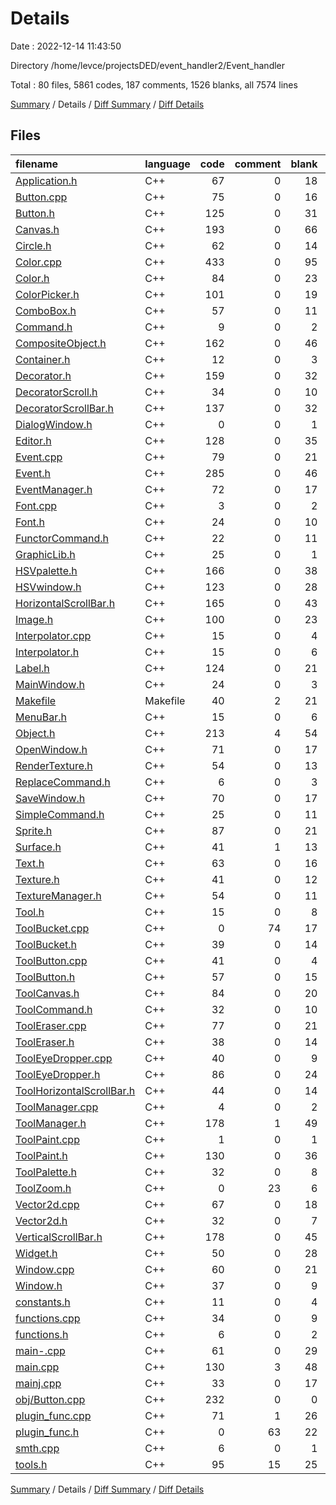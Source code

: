 # Details

Date : 2022-12-14 11:43:50

Directory /home/levce/projectsDED/event_handler2/Event_handler

Total : 80 files,  5861 codes, 187 comments, 1526 blanks, all 7574 lines

[Summary](results.md) / Details / [Diff Summary](diff.md) / [Diff Details](diff-details.md)

## Files
| filename | language | code | comment | blank | total |
| :--- | :--- | ---: | ---: | ---: | ---: |
| [Application.h](/Application.h) | C++ | 67 | 0 | 18 | 85 |
| [Button.cpp](/Button.cpp) | C++ | 75 | 0 | 16 | 91 |
| [Button.h](/Button.h) | C++ | 125 | 0 | 31 | 156 |
| [Canvas.h](/Canvas.h) | C++ | 193 | 0 | 66 | 259 |
| [Circle.h](/Circle.h) | C++ | 62 | 0 | 14 | 76 |
| [Color.cpp](/Color.cpp) | C++ | 433 | 0 | 95 | 528 |
| [Color.h](/Color.h) | C++ | 84 | 0 | 23 | 107 |
| [ColorPicker.h](/ColorPicker.h) | C++ | 101 | 0 | 19 | 120 |
| [ComboBox.h](/ComboBox.h) | C++ | 57 | 0 | 11 | 68 |
| [Command.h](/Command.h) | C++ | 9 | 0 | 2 | 11 |
| [CompositeObject.h](/CompositeObject.h) | C++ | 162 | 0 | 46 | 208 |
| [Container.h](/Container.h) | C++ | 12 | 0 | 3 | 15 |
| [Decorator.h](/Decorator.h) | C++ | 159 | 0 | 32 | 191 |
| [DecoratorScroll.h](/DecoratorScroll.h) | C++ | 34 | 0 | 10 | 44 |
| [DecoratorScrollBar.h](/DecoratorScrollBar.h) | C++ | 137 | 0 | 32 | 169 |
| [DialogWindow.h](/DialogWindow.h) | C++ | 0 | 0 | 1 | 1 |
| [Editor.h](/Editor.h) | C++ | 128 | 0 | 35 | 163 |
| [Event.cpp](/Event.cpp) | C++ | 79 | 0 | 21 | 100 |
| [Event.h](/Event.h) | C++ | 285 | 0 | 46 | 331 |
| [EventManager.h](/EventManager.h) | C++ | 72 | 0 | 17 | 89 |
| [Font.cpp](/Font.cpp) | C++ | 3 | 0 | 2 | 5 |
| [Font.h](/Font.h) | C++ | 24 | 0 | 10 | 34 |
| [FunctorCommand.h](/FunctorCommand.h) | C++ | 22 | 0 | 11 | 33 |
| [GraphicLib.h](/GraphicLib.h) | C++ | 25 | 0 | 1 | 26 |
| [HSVpalette.h](/HSVpalette.h) | C++ | 166 | 0 | 38 | 204 |
| [HSVwindow.h](/HSVwindow.h) | C++ | 123 | 0 | 28 | 151 |
| [HorizontalScrollBar.h](/HorizontalScrollBar.h) | C++ | 165 | 0 | 43 | 208 |
| [Image.h](/Image.h) | C++ | 100 | 0 | 23 | 123 |
| [Interpolator.cpp](/Interpolator.cpp) | C++ | 15 | 0 | 4 | 19 |
| [Interpolator.h](/Interpolator.h) | C++ | 15 | 0 | 6 | 21 |
| [Label.h](/Label.h) | C++ | 124 | 0 | 21 | 145 |
| [MainWindow.h](/MainWindow.h) | C++ | 24 | 0 | 3 | 27 |
| [Makefile](/Makefile) | Makefile | 40 | 2 | 21 | 63 |
| [MenuBar.h](/MenuBar.h) | C++ | 15 | 0 | 6 | 21 |
| [Object.h](/Object.h) | C++ | 213 | 4 | 54 | 271 |
| [OpenWindow.h](/OpenWindow.h) | C++ | 71 | 0 | 17 | 88 |
| [RenderTexture.h](/RenderTexture.h) | C++ | 54 | 0 | 13 | 67 |
| [ReplaceCommand.h](/ReplaceCommand.h) | C++ | 6 | 0 | 3 | 9 |
| [SaveWindow.h](/SaveWindow.h) | C++ | 70 | 0 | 17 | 87 |
| [SimpleCommand.h](/SimpleCommand.h) | C++ | 25 | 0 | 11 | 36 |
| [Sprite.h](/Sprite.h) | C++ | 87 | 0 | 21 | 108 |
| [Surface.h](/Surface.h) | C++ | 41 | 1 | 13 | 55 |
| [Text.h](/Text.h) | C++ | 63 | 0 | 16 | 79 |
| [Texture.h](/Texture.h) | C++ | 41 | 0 | 12 | 53 |
| [TextureManager.h](/TextureManager.h) | C++ | 54 | 0 | 11 | 65 |
| [Tool.h](/Tool.h) | C++ | 15 | 0 | 8 | 23 |
| [ToolBucket.cpp](/ToolBucket.cpp) | C++ | 0 | 74 | 17 | 91 |
| [ToolBucket.h](/ToolBucket.h) | C++ | 39 | 0 | 14 | 53 |
| [ToolButton.cpp](/ToolButton.cpp) | C++ | 41 | 0 | 4 | 45 |
| [ToolButton.h](/ToolButton.h) | C++ | 57 | 0 | 15 | 72 |
| [ToolCanvas.h](/ToolCanvas.h) | C++ | 84 | 0 | 20 | 104 |
| [ToolCommand.h](/ToolCommand.h) | C++ | 32 | 0 | 10 | 42 |
| [ToolEraser.cpp](/ToolEraser.cpp) | C++ | 77 | 0 | 21 | 98 |
| [ToolEraser.h](/ToolEraser.h) | C++ | 38 | 0 | 14 | 52 |
| [ToolEyeDropper.cpp](/ToolEyeDropper.cpp) | C++ | 40 | 0 | 9 | 49 |
| [ToolEyeDropper.h](/ToolEyeDropper.h) | C++ | 86 | 0 | 24 | 110 |
| [ToolHorizontalScrollBar.h](/ToolHorizontalScrollBar.h) | C++ | 44 | 0 | 14 | 58 |
| [ToolManager.cpp](/ToolManager.cpp) | C++ | 4 | 0 | 2 | 6 |
| [ToolManager.h](/ToolManager.h) | C++ | 178 | 1 | 49 | 228 |
| [ToolPaint.cpp](/ToolPaint.cpp) | C++ | 1 | 0 | 1 | 2 |
| [ToolPaint.h](/ToolPaint.h) | C++ | 130 | 0 | 36 | 166 |
| [ToolPalette.h](/ToolPalette.h) | C++ | 32 | 0 | 8 | 40 |
| [ToolZoom.h](/ToolZoom.h) | C++ | 0 | 23 | 6 | 29 |
| [Vector2d.cpp](/Vector2d.cpp) | C++ | 67 | 0 | 18 | 85 |
| [Vector2d.h](/Vector2d.h) | C++ | 32 | 0 | 7 | 39 |
| [VerticalScrollBar.h](/VerticalScrollBar.h) | C++ | 178 | 0 | 45 | 223 |
| [Widget.h](/Widget.h) | C++ | 50 | 0 | 28 | 78 |
| [Window.cpp](/Window.cpp) | C++ | 60 | 0 | 21 | 81 |
| [Window.h](/Window.h) | C++ | 37 | 0 | 9 | 46 |
| [constants.h](/constants.h) | C++ | 11 | 0 | 4 | 15 |
| [functions.cpp](/functions.cpp) | C++ | 34 | 0 | 9 | 43 |
| [functions.h](/functions.h) | C++ | 6 | 0 | 2 | 8 |
| [main-.cpp](/main-.cpp) | C++ | 61 | 0 | 29 | 90 |
| [main.cpp](/main.cpp) | C++ | 130 | 3 | 48 | 181 |
| [mainj.cpp](/mainj.cpp) | C++ | 33 | 0 | 17 | 50 |
| [obj/Button.cpp](/obj/Button.cpp) | C++ | 232 | 0 | 0 | 232 |
| [plugin_func.cpp](/plugin_func.cpp) | C++ | 71 | 1 | 26 | 98 |
| [plugin_func.h](/plugin_func.h) | C++ | 0 | 63 | 22 | 85 |
| [smth.cpp](/smth.cpp) | C++ | 6 | 0 | 1 | 7 |
| [tools.h](/tools.h) | C++ | 95 | 15 | 25 | 135 |

[Summary](results.md) / Details / [Diff Summary](diff.md) / [Diff Details](diff-details.md)